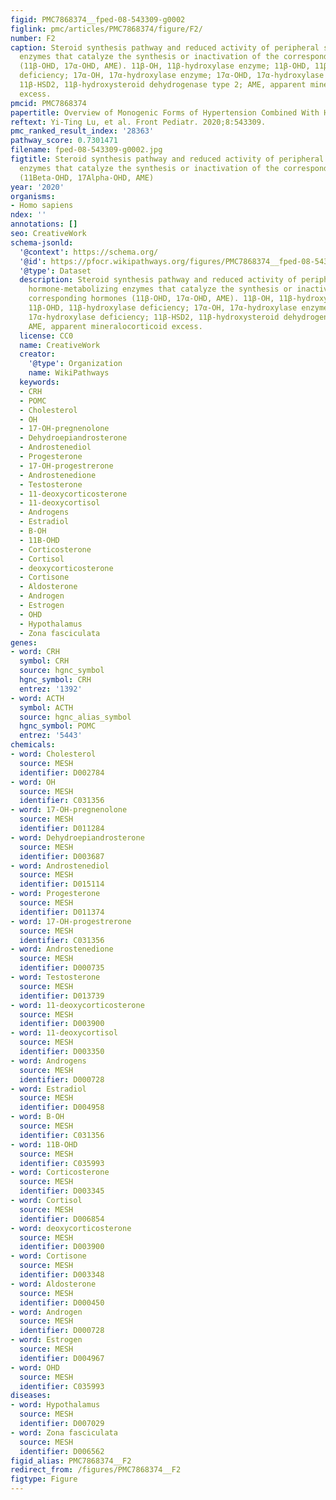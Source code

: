 ```yaml
---
figid: PMC7868374__fped-08-543309-g0002
figlink: pmc/articles/PMC7868374/figure/F2/
number: F2
caption: Steroid synthesis pathway and reduced activity of peripheral steroid hormone-metabolizing
  enzymes that catalyze the synthesis or inactivation of the corresponding hormones
  (11β-OHD, 17α-OHD, AME). 11β-OH, 11β-hydroxylase enzyme; 11β-OHD, 11β-hydroxylase
  deficiency; 17α-OH, 17α-hydroxylase enzyme; 17α-OHD, 17α-hydroxylase deficiency;
  11β-HSD2, 11β-hydroxysteroid dehydrogenase type 2; AME, apparent mineralocorticoid
  excess.
pmcid: PMC7868374
papertitle: Overview of Monogenic Forms of Hypertension Combined With Hypokalemia.
reftext: Yi-Ting Lu, et al. Front Pediatr. 2020;8:543309.
pmc_ranked_result_index: '28363'
pathway_score: 0.7301471
filename: fped-08-543309-g0002.jpg
figtitle: Steroid synthesis pathway and reduced activity of peripheral steroid hormone-metabolizing
  enzymes that catalyze the synthesis or inactivation of the corresponding hormones
  (11Beta-OHD, 17Alpha-OHD, AME)
year: '2020'
organisms:
- Homo sapiens
ndex: ''
annotations: []
seo: CreativeWork
schema-jsonld:
  '@context': https://schema.org/
  '@id': https://pfocr.wikipathways.org/figures/PMC7868374__fped-08-543309-g0002.html
  '@type': Dataset
  description: Steroid synthesis pathway and reduced activity of peripheral steroid
    hormone-metabolizing enzymes that catalyze the synthesis or inactivation of the
    corresponding hormones (11β-OHD, 17α-OHD, AME). 11β-OH, 11β-hydroxylase enzyme;
    11β-OHD, 11β-hydroxylase deficiency; 17α-OH, 17α-hydroxylase enzyme; 17α-OHD,
    17α-hydroxylase deficiency; 11β-HSD2, 11β-hydroxysteroid dehydrogenase type 2;
    AME, apparent mineralocorticoid excess.
  license: CC0
  name: CreativeWork
  creator:
    '@type': Organization
    name: WikiPathways
  keywords:
  - CRH
  - POMC
  - Cholesterol
  - OH
  - 17-OH-pregnenolone
  - Dehydroepiandrosterone
  - Androstenediol
  - Progesterone
  - 17-OH-progestrerone
  - Androstenedione
  - Testosterone
  - 11-deoxycorticosterone
  - 11-deoxycortisol
  - Androgens
  - Estradiol
  - B-OH
  - 11B-OHD
  - Corticosterone
  - Cortisol
  - deoxycorticosterone
  - Cortisone
  - Aldosterone
  - Androgen
  - Estrogen
  - OHD
  - Hypothalamus
  - Zona fasciculata
genes:
- word: CRH
  symbol: CRH
  source: hgnc_symbol
  hgnc_symbol: CRH
  entrez: '1392'
- word: ACTH
  symbol: ACTH
  source: hgnc_alias_symbol
  hgnc_symbol: POMC
  entrez: '5443'
chemicals:
- word: Cholesterol
  source: MESH
  identifier: D002784
- word: OH
  source: MESH
  identifier: C031356
- word: 17-OH-pregnenolone
  source: MESH
  identifier: D011284
- word: Dehydroepiandrosterone
  source: MESH
  identifier: D003687
- word: Androstenediol
  source: MESH
  identifier: D015114
- word: Progesterone
  source: MESH
  identifier: D011374
- word: 17-OH-progestrerone
  source: MESH
  identifier: C031356
- word: Androstenedione
  source: MESH
  identifier: D000735
- word: Testosterone
  source: MESH
  identifier: D013739
- word: 11-deoxycorticosterone
  source: MESH
  identifier: D003900
- word: 11-deoxycortisol
  source: MESH
  identifier: D003350
- word: Androgens
  source: MESH
  identifier: D000728
- word: Estradiol
  source: MESH
  identifier: D004958
- word: B-OH
  source: MESH
  identifier: C031356
- word: 11B-OHD
  source: MESH
  identifier: C035993
- word: Corticosterone
  source: MESH
  identifier: D003345
- word: Cortisol
  source: MESH
  identifier: D006854
- word: deoxycorticosterone
  source: MESH
  identifier: D003900
- word: Cortisone
  source: MESH
  identifier: D003348
- word: Aldosterone
  source: MESH
  identifier: D000450
- word: Androgen
  source: MESH
  identifier: D000728
- word: Estrogen
  source: MESH
  identifier: D004967
- word: OHD
  source: MESH
  identifier: C035993
diseases:
- word: Hypothalamus
  source: MESH
  identifier: D007029
- word: Zona fasciculata
  source: MESH
  identifier: D006562
figid_alias: PMC7868374__F2
redirect_from: /figures/PMC7868374__F2
figtype: Figure
---
```

